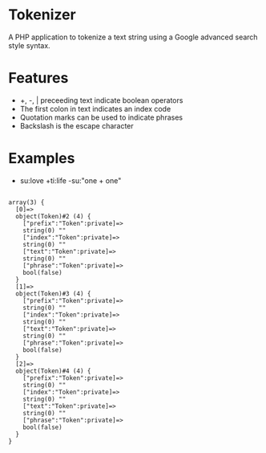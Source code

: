# Tokenizer
A PHP application to tokenize a text string using a Google advanced search style syntax.

# Features
* +, -, | preceeding text indicate boolean operators
* The first colon in text indicates an index code
* Quotation marks can be used to indicate phrases
* Backslash is the escape character

# Examples
* su:love +ti:life -su:"one + one"
```

array(3) {
  [0]=>
  object(Token)#2 (4) {
    ["prefix":"Token":private]=>
    string(0) ""
    ["index":"Token":private]=>
    string(0) ""
    ["text":"Token":private]=>
    string(0) ""
    ["phrase":"Token":private]=>
    bool(false)
  }
  [1]=>
  object(Token)#3 (4) {
    ["prefix":"Token":private]=>
    string(0) ""
    ["index":"Token":private]=>
    string(0) ""
    ["text":"Token":private]=>
    string(0) ""
    ["phrase":"Token":private]=>
    bool(false)
  }
  [2]=>
  object(Token)#4 (4) {
    ["prefix":"Token":private]=>
    string(0) ""
    ["index":"Token":private]=>
    string(0) ""
    ["text":"Token":private]=>
    string(0) ""
    ["phrase":"Token":private]=>
    bool(false)
  }
}
```
